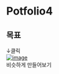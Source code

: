 # Potfolio4
## 목표
↓클릭  
[![image](https://github.com/user-attachments/assets/199aeb0f-c9e8-4473-aa46-5f4236b80936)](https://store.steampowered.com/app/2000280/Im_going_to_die_if_I_dont_eat_sushi/)<br/>
비슷하게 만들어보기
